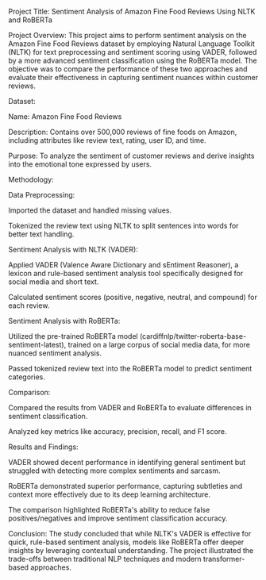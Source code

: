 Project Title: Sentiment Analysis of Amazon Fine Food Reviews Using NLTK and RoBERTa

Project Overview:
This project aims to perform sentiment analysis on the Amazon Fine Food Reviews dataset by employing Natural Language Toolkit (NLTK) for text preprocessing and sentiment scoring using VADER, followed by a more advanced sentiment classification using the RoBERTa model. The objective was to compare the performance of these two approaches and evaluate their effectiveness in capturing sentiment nuances within customer reviews.

Dataset:

Name: Amazon Fine Food Reviews

Description: Contains over 500,000 reviews of fine foods on Amazon, including attributes like review text, rating, user ID, and time.

Purpose: To analyze the sentiment of customer reviews and derive insights into the emotional tone expressed by users.

Methodology:

Data Preprocessing:

Imported the dataset and handled missing values.

Tokenized the review text using NLTK to split sentences into words for better text handling.

Sentiment Analysis with NLTK (VADER):

Applied VADER (Valence Aware Dictionary and sEntiment Reasoner), a lexicon and rule-based sentiment analysis tool specifically designed for social media and short text.

Calculated sentiment scores (positive, negative, neutral, and compound) for each review.

Sentiment Analysis with RoBERTa:

Utilized the pre-trained RoBERTa model (cardiffnlp/twitter-roberta-base-sentiment-latest), trained on a large corpus of social media data, for more nuanced sentiment analysis.

Passed tokenized review text into the RoBERTa model to predict sentiment categories.

Comparison:

Compared the results from VADER and RoBERTa to evaluate differences in sentiment classification.

Analyzed key metrics like accuracy, precision, recall, and F1 score.

Results and Findings:

VADER showed decent performance in identifying general sentiment but struggled with detecting more complex sentiments and sarcasm.

RoBERTa demonstrated superior performance, capturing subtleties and context more effectively due to its deep learning architecture.

The comparison highlighted RoBERTa's ability to reduce false positives/negatives and improve sentiment classification accuracy.

Conclusion:
The study concluded that while NLTK's VADER is effective for quick, rule-based sentiment analysis, models like RoBERTa offer deeper insights by leveraging contextual understanding. The project illustrated the trade-offs between traditional NLP techniques and modern transformer-based approaches.